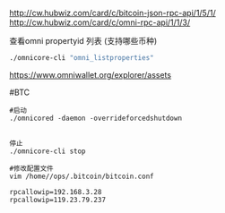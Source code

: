 http://cw.hubwiz.com/card/c/bitcoin-json-rpc-api/1/5/1/
http://cw.hubwiz.com/card/c/omni-rpc-api/1/1/3/

查看omni propertyid 列表 (支持哪些币种)

```sh
./omnicore-cli "omni_listproperties"
```

<https://www.omniwallet.org/explorer/assets>


#BTC
```shell
#启动
./omnicored -daemon -overrideforcedshutdown


停止
./omnicore-cli stop

#修改配置文件
vim /home//ops/.bitcoin/bitcoin.conf

rpcallowip=192.168.3.28
rpcallowip=119.23.79.237
```